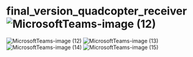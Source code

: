 # final_version_quadcopter_receiver![MicrosoftTeams-image (12)](https://github.com/faustyna77/final_version_quadcopter_receiver/assets/110495453/a7ddfb1d-a214-4ff4-adba-59bb000dbf5f)
![MicrosoftTeams-image (12)](https://github.com/faustyna77/final_version_quadcopter_receiver/assets/110495453/54cb326f-ff0a-453c-9829-3a72bb056018)
![MicrosoftTeams-image (13)](https://github.com/faustyna77/final_version_quadcopter_receiver/assets/110495453/d603b1b8-3f1b-484f-9cad-5a93ba4cb393)
![MicrosoftTeams-image (14)](https://github.com/faustyna77/final_version_quadcopter_receiver/assets/110495453/fdc557b7-d482-462b-8940-85870a64361a)
![MicrosoftTeams-image (15)](https://github.com/faustyna77/final_version_quadcopter_receiver/assets/110495453/48b22e49-f68b-40f5-815f-d0df28808321)
